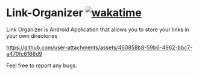 # Link-Organizer [![wakatime](https://wakatime.com/badge/user/d8bd883a-f3b1-4347-8b20-ceade938527c/project/6922a537-7f72-4091-b8f4-d8e805f7e560.svg)](https://wakatime.com/badge/user/d8bd883a-f3b1-4347-8b20-ceade938527c/project/6922a537-7f72-4091-b8f4-d8e805f7e560)
Link Organizer is Android Application that allows you to store your links in your own directories 

https://github.com/user-attachments/assets/460858b8-59b6-4962-bbc7-a470fc6166d9


Feel free to report any bugs.
